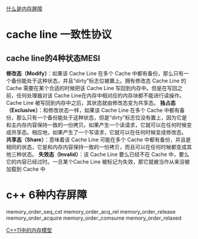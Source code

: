 [什么是内存屏障](https://blog.csdn.net/s2603898260/article/details/109234770?utm_medium=distribute.pc_relevant.none-task-blog-2%7Edefault%7Eessearch%7Evector-10.no_search_link&depth_1-utm_source=distribute.pc_relevant.none-task-blog-2%7Edefault%7Eessearch%7Evector-10.no_search_link)
# cache line 一致性协议
## cache line的4种状态MESI
**修改态（Modify）**：如果该 Cache Line 在多个 Cache 中都有备份，那么只有一个备份能处于这种状态，并且“dirty”标志位被置上。拥有修改态 Cache Line 的 Cache 需要在某个合适的时候把该 Cache Line 写回到内存中。但是在写回之前，任何处理器对该 Cache Line在内存中相对应的内存块都不能进行读操作。 Cache Line 被写回到内存中之后，其状态就由修改态变为共享态。
**独占态（Exclusive）**：和修改状态一样，如果该 Cache Line 在多个 Cache 中都有备份，那么只有一个备份能处于这种状态，但是“dirty”标志位没有置上，因为它是和主内存内容保持一致的一份拷贝。如果产生一个读请求，它就可以在任何时候变成共享态。相应地，如果产生了一个写请求，它就可以在任何时候变成修改态。   
**共享态（Share）**：意味着该 Cache Line 可能在多个 Cache 中都有备份，并且是相同的状态，它是和内存内容保持一致的一份拷贝，而且可以在任何时候都变成其他三种状态。
**失效态（Invalid）**：该 Cache Line 要么已经不在 Cache 中，要么它的内容已经过时。一旦某个Cache Line 被标记为失效，那它就被当作从来没被加载到 Cache 中

# c++ 6种内存屏障
memory_order_seq_cst
memory_order_acq_rel
memory_order_release
memory_order_acquire
memory_order_comsume
memory_order_relaxed

[C++11中的内存模型](https://www.codedump.info/post/20191214-cxx11-memory-model-2/)